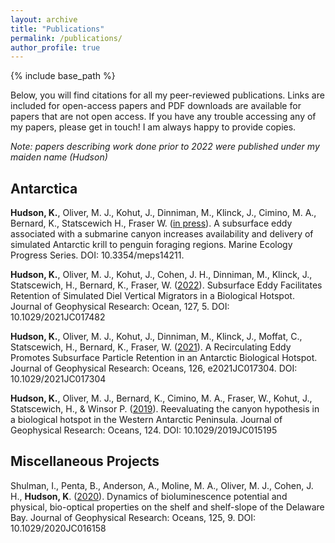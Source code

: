 ```yaml
---
layout: archive
title: "Publications"
permalink: /publications/
author_profile: true
--- 
```


{% include base_path %}

Below, you will find citations for all my peer-reviewed publications. Links are included for open-access papers and PDF downloads are available for papers that are not open access. If you have any trouble accessing any of my papers, please get in touch! I am always happy to provide copies. 

_Note: papers describing work done prior to 2022 were published under my maiden name (Hudson)_

## Antarctica

**Hudson, K.**, Oliver, M. J., Kohut, J., Dinniman, M., Klinck, J., Cimino, M. A., Bernard, K., Statscewich H., Fraser W. ([in press](https://doi.org/10.3354/meps14211)). A subsurface eddy associated with a submarine canyon increases availability and delivery of simulated Antarctic krill to penguin foraging regions. Marine Ecology Progress Series. DOI: 10.3354/meps14211. 

**Hudson, K.**, Oliver, M. J., Kohut, J., Cohen, J. H., Dinniman, M., Klinck, J., Statscewich, H., Bernard, K., Fraser, W. ([2022](https://agupubs.onlinelibrary.wiley.com/doi/full/10.1029/2021JC017482)). Subsurface Eddy Facilitates Retention of Simulated Diel Vertical Migrators in a Biological Hotspot. Journal of Geophysical Research: Ocean, 127, 5. DOI: 10.1029/2021JC017482

**Hudson, K.**, Oliver, M. J., Kohut, J., Dinniman, M., Klinck, J., Moffat, C., Statscewich, H., Bernard, K., Fraser, W. ([2021](https://agupubs.onlinelibrary.wiley.com/doi/full/10.1029/2021JC017304)). A Recirculating Eddy Promotes Subsurface Particle Retention in an Antarctic Biological Hotspot. Journal of Geophysical Research: Oceans, 126, e2021JC017304. DOI: 10.1029/2021JC017304

**Hudson, K.**, Oliver, M. J., Bernard, K., Cimino, M. A., Fraser, W., Kohut, J., Statscewich, H., & Winsor P. ([2019](https://agupubs.onlinelibrary.wiley.com/doi/full/10.1029/2019JC015195)). Reevaluating the canyon hypothesis in a biological hotspot in the Western Antarctic Peninsula. Journal of Geophysical Research: Oceans, 124. DOI: 10.1029/2019JC015195

## Miscellaneous Projects 

Shulman, I., Penta, B., Anderson, A., Moline, M. A., Oliver, M. J., Cohen, J. H., **Hudson, K**. ([2020](https://agupubs.onlinelibrary.wiley.com/doi/full/10.1029/2020JC016158)). Dynamics of bioluminescence potential and physical, bio-optical properties on the shelf and shelf-slope of the Delaware Bay. Journal of Geophysical Research: Oceans, 125, 9. DOI: 10.1029/2020JC016158
